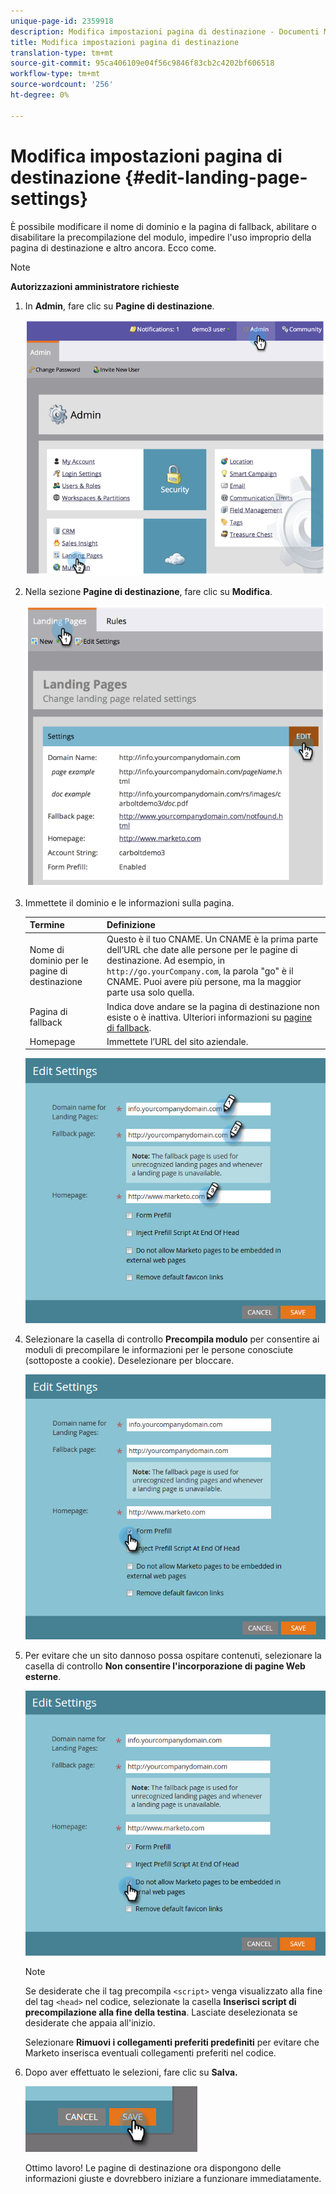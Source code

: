 ```yaml
---
unique-page-id: 2359918
description: Modifica impostazioni pagina di destinazione - Documenti Marketo - Documentazione prodotto
title: Modifica impostazioni pagina di destinazione
translation-type: tm+mt
source-git-commit: 95ca406109e04f56c9846f83cb2c4202bf606518
workflow-type: tm+mt
source-wordcount: '256'
ht-degree: 0%

---
```



# Modifica impostazioni pagina di destinazione {#edit-landing-page-settings}

È possibile modificare il nome di dominio e la pagina di fallback, abilitare o disabilitare la precompilazione del modulo, impedire l&#39;uso improprio della pagina di destinazione e altro ancora. Ecco come.

>[!NOTE]
>
>**Autorizzazioni amministratore richieste**

1. In **Admin**, fare clic su **Pagine di destinazione**.

   ![](assets/image2014-9-10-9-3a47-3a40.png)

1. Nella sezione **Pagine di destinazione**, fare clic su **Modifica**.

   ![](assets/image2014-9-10-9-3a47-3a12.png)

1. Immettete il dominio e le informazioni sulla pagina.

   | Termine | Definizione |
   |---|---|
   | Nome di dominio per le pagine di destinazione | Questo è il tuo CNAME. Un CNAME è la prima parte dell’URL che date alle persone per le pagine di destinazione. Ad esempio, in `http://go.yourCompany.com`, la parola &quot;go&quot; è il CNAME. Puoi avere più persone, ma la maggior parte usa solo quella. |
   | Pagina di fallback | Indica dove andare se la pagina di destinazione non esiste o è inattiva. Ulteriori informazioni su [pagine di fallback](set-a-fallback-page.md). |
   | Homepage | Immettete l’URL del sito aziendale. |

   ![](assets/three.png)

1. Selezionare la casella di controllo **Precompila modulo** per consentire ai moduli di precompilare le informazioni per le persone conosciute (sottoposte a cookie). Deselezionare per bloccare.

   ![](assets/four.png)

1. Per evitare che un sito dannoso possa ospitare contenuti, selezionare la casella di controllo **Non consentire l&#39;incorporazione di pagine Web esterne**.

   ![](assets/five.png)

   >[!NOTE]
   >
   >Se desiderate che il tag precompila `<script>` venga visualizzato alla fine del tag `<head>` nel codice, selezionate la casella **Inserisci script di precompilazione alla fine della testina**. Lasciate deselezionata se desiderate che appaia all&#39;inizio.
   >
   >Selezionare **Rimuovi i collegamenti preferiti predefiniti** per evitare che Marketo inserisca eventuali collegamenti preferiti nel codice.

1. Dopo aver effettuato le selezioni, fare clic su **Salva.**

   ![](assets/six.png)

   Ottimo lavoro! Le pagine di destinazione ora dispongono delle informazioni giuste e dovrebbero iniziare a funzionare immediatamente.

